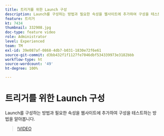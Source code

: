 ```yaml
---
title: 트리거를 위한 Launch 구성
description: Launch를 구성하는 방법과 필요한 속성을 웹사이트에 추가하여 구성을 테스트하는 방법을 알아봅니다.
feature: 트리거
kt: 7434
thumbnail: 332908.jpg
doc-type: feature video
role: Administrator
level: Experienced
team: TM
exl-id: 39e087af-0868-4db7-b031-1830e72f6e61
source-git-commit: d3bb432f1f1127fe7046dbf534339973e3182bbb
workflow-type: ht
source-wordcount: '49'
ht-degree: 100%

---
```


# 트리거를 위한 Launch 구성

Launch를 구성하는 방법과 필요한 속성을 웹사이트에 추가하여 구성을 테스트하는 방법을 알아봅니다.

>[!VIDEO](https://video.tv.adobe.com/v/332908?quality=12)
